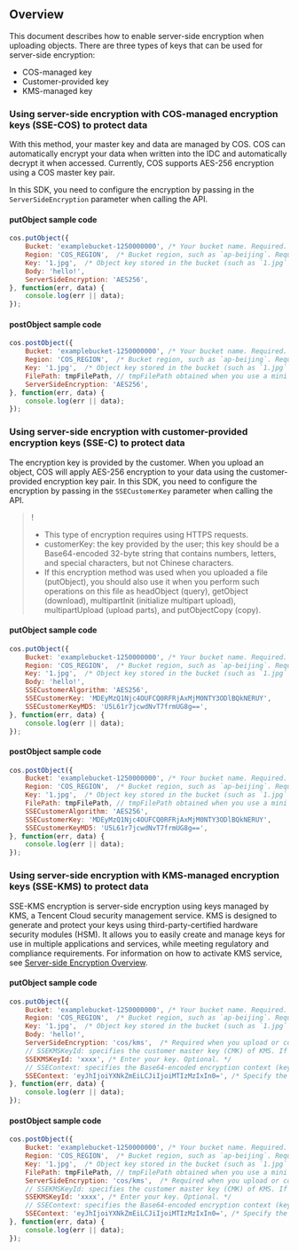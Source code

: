 
## Overview

This document describes how to enable server-side encryption when uploading objects. There are three types of keys that can be used for server-side encryption:

* COS-managed key
* Customer-provided key
* KMS-managed key

### Using server-side encryption with COS-managed encryption keys (SSE-COS) to protect data

With this method, your master key and data are managed by COS. COS can automatically encrypt your data when written into the IDC and automatically decrypt it when accessed. Currently, COS supports AES-256 encryption using a COS master key pair.

In this SDK, you need to configure the encryption by passing in the `ServerSideEncryption` parameter when calling the API.

#### putObject sample code
[//]: # (.cssg-snippet-put-object-sse)
```js
cos.putObject({
    Bucket: 'examplebucket-1250000000', /* Your bucket name. Required. */
    Region: 'COS_REGION',  /* Bucket region, such as `ap-beijing`. Required. */
    Key: '1.jpg',  /* Object key stored in the bucket (such as `1.jpg` and `a/b/test.txt`). Required. */
    Body: 'hello!',
    ServerSideEncryption: 'AES256',
}, function(err, data) {
    console.log(err || data);
});
```

#### postObject sample code
[//]: # (.cssg-snippet-post-object-sse)
```js
cos.postObject({
    Bucket: 'examplebucket-1250000000', /* Your bucket name. Required. */
    Region: 'COS_REGION',  /* Bucket region, such as `ap-beijing`. Required. */
    Key: '1.jpg',  /* Object key stored in the bucket (such as `1.jpg` and `a/b/test.txt`). Required. */
    FilePath: tmpFilePath, // tmpFilePath obtained when you use a mini program API such as wx.chooseImage to select the file
    ServerSideEncryption: 'AES256',
}, function(err, data) {
    console.log(err || data);
});
```

### Using server-side encryption with customer-provided encryption keys (SSE-C) to protect data

The encryption key is provided by the customer. When you upload an object, COS will apply AES-256 encryption to your data using the customer-provided encryption key pair. In this SDK, you need to configure the encryption by passing in the `SSECustomerKey` parameter when calling the API.

> !
>- This type of encryption requires using HTTPS requests.
>- customerKey: the key provided by the user; this key should be a Base64-encoded 32-byte string that contains numbers, letters, and special characters, but not Chinese characters.
>- If this encryption method was used when you uploaded a file (putObject), you should also use it when you perform such operations on this file as headObject (query), getObject (download), multipartInit (initialize multipart upload), multipartUpload (upload parts), and putObjectCopy (copy).

#### putObject sample code
[//]: # (.cssg-snippet-put-object-sse-c)
```js
cos.putObject({
    Bucket: 'examplebucket-1250000000', /* Your bucket name. Required. */
    Region: 'COS_REGION',  /* Bucket region, such as `ap-beijing`. Required. */
    Key: '1.jpg',  /* Object key stored in the bucket (such as `1.jpg` and `a/b/test.txt`). Required. */
    Body: 'hello!',
    SSECustomerAlgorithm: 'AES256',
    SSECustomerKey: 'MDEyMzQ1Njc4OUFCQ0RFRjAxMjM0NTY3ODlBQkNERUY',
    SSECustomerKeyMD5: 'U5L61r7jcwdNvT7frmUG8g==',
}, function(err, data) {
    console.log(err || data);
});
```

#### postObject sample code
[//]: # (.cssg-snippet-post-object-sse-c)
```js
cos.postObject({
    Bucket: 'examplebucket-1250000000', /* Your bucket name. Required. */
    Region: 'COS_REGION',  /* Bucket region, such as `ap-beijing`. Required. */
    Key: '1.jpg',  /* Object key stored in the bucket (such as `1.jpg` and `a/b/test.txt`). Required. */
    FilePath: tmpFilePath, // tmpFilePath obtained when you use a mini program API such as wx.chooseImage to select the file
    SSECustomerAlgorithm: 'AES256',
    SSECustomerKey: 'MDEyMzQ1Njc4OUFCQ0RFRjAxMjM0NTY3ODlBQkNERUY',
    SSECustomerKeyMD5: 'U5L61r7jcwdNvT7frmUG8g==',
}, function(err, data) {
    console.log(err || data);
});
```

### Using server-side encryption with KMS-managed encryption keys (SSE-KMS) to protect data

SSE-KMS encryption is server-side encryption using keys managed by KMS, a Tencent Cloud security management service. KMS is designed to generate and protect your keys using third-party-certified hardware security modules (HSM). It allows you to easily create and manage keys for use in multiple applications and services, while meeting regulatory and compliance requirements. For information on how to activate KMS service, see [Server-side Encryption Overview](https://intl.cloud.tencent.com/document/product/436/18145).

#### putObject sample code
[//]: # (.cssg-snippet-put-object-sse-kms)
```js
cos.putObject({
    Bucket: 'examplebucket-1250000000', /* Your bucket name. Required. */
    Region: 'COS_REGION',  /* Bucket region, such as `ap-beijing`. Required. */
    Key: '1.jpg',  /* Object key stored in the bucket (such as `1.jpg` and `a/b/test.txt`). Required. */
    Body: 'hello!',
    ServerSideEncryption: 'cos/kms',  /* Required when you upload or copy objects (including simple upload/copy and multipart upload/copy). This header cannot be specified when you download objects */
    // SSEKMSKeyId: specifies the customer master key (CMK) of KMS. If this field is not specified, the default CMK created by COS will be used. For more information, please see "SSE-KMS Encryption".
    SSEKMSKeyId: 'xxxx', /* Enter your key. Optional. */
    // SSEContext: specifies the Base64-encoded encryption context (key-value pairs in JSON format)
    SSEContext: 'eyJhIjoiYXNkZmEiLCJiIjoiMTIzMzIxIn0=', /* Specify the encryption context (Base64 encoding required). Optional. */
}, function(err, data) {
    console.log(err || data);
});
```

#### postObject sample code
[//]: # (.cssg-snippet-post-object-sse-kms)
```js
cos.postObject({
    Bucket: 'examplebucket-1250000000', /* Your bucket name. Required. */
    Region: 'COS_REGION',  /* Bucket region, such as `ap-beijing`. Required. */
    Key: '1.jpg',  /* Object key stored in the bucket (such as `1.jpg` and `a/b/test.txt`). Required. */
    FilePath: tmpFilePath, // tmpFilePath obtained when you use a mini program API such as wx.chooseImage to select the file
    ServerSideEncryption: 'cos/kms',  /* Required when you upload or copy objects (including simple upload/copy and multipart upload/copy). This header cannot be specified when you download objects */
    // SSEKMSKeyId: specifies the customer master key (CMK) of KMS. If this field is not specified, the default CMK created by COS will be used. For more information, please see "SSE-KMS Encryption".
    SSEKMSKeyId: 'xxxx', /* Enter your key. Optional. */
    // SSEContext: specifies the Base64-encoded encryption context (key-value pairs in JSON format)
    SSEContext: 'eyJhIjoiYXNkZmEiLCJiIjoiMTIzMzIxIn0=', /* Specify the encryption context (Base64 encoding required). Optional. */
}, function(err, data) {
    console.log(err || data);
});
```
